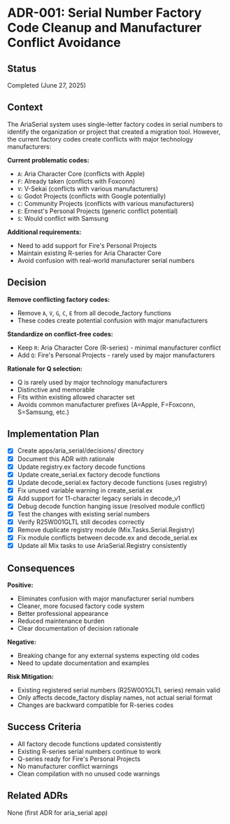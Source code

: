 # ADR-001: Serial Number Factory Code Cleanup and Manufacturer Conflict Avoidance

<!-- @adr_serial R25W0014110 -->

## Status

Completed (June 27, 2025)

## Context

The AriaSerial system uses single-letter factory codes in serial numbers to identify the organization or project that created a migration tool. However, the current factory codes create conflicts with major technology manufacturers:

**Current problematic codes:**

- `A`: Aria Character Core (conflicts with Apple)
- `F`: Already taken (conflicts with Foxconn)
- `V`: V-Sekai (conflicts with various manufacturers)
- `G`: Godot Projects (conflicts with Google potentially)
- `C`: Community Projects (conflicts with various manufacturers)
- `E`: Ernest's Personal Projects (generic conflict potential)
- `S`: Would conflict with Samsung

**Additional requirements:**

- Need to add support for Fire's Personal Projects
- Maintain existing R-series for Aria Character Core
- Avoid confusion with real-world manufacturer serial numbers

## Decision

**Remove conflicting factory codes:**

- Remove `A`, `V`, `G`, `C`, `E` from all decode_factory functions
- These codes create potential confusion with major manufacturers

**Standardize on conflict-free codes:**

- Keep `R`: Aria Character Core (R-series) - minimal manufacturer conflict
- Add `Q`: Fire's Personal Projects - rarely used by major manufacturers

**Rationale for Q selection:**

- Q is rarely used by major technology manufacturers
- Distinctive and memorable
- Fits within existing allowed character set
- Avoids common manufacturer prefixes (A=Apple, F=Foxconn, S=Samsung, etc.)

## Implementation Plan

- [x] Create apps/aria_serial/decisions/ directory
- [x] Document this ADR with rationale
- [x] Update registry.ex factory decode functions
- [x] Update create_serial.ex factory decode functions
- [x] Update decode_serial.ex factory decode functions (uses registry)
- [x] Fix unused variable warning in create_serial.ex
- [x] Add support for 11-character legacy serials in decode_v1
- [x] Debug decode function hanging issue (resolved module conflict)
- [x] Test the changes with existing serial numbers
- [x] Verify R25W001GLTL still decodes correctly
- [x] Remove duplicate registry module (Mix.Tasks.Serial.Registry)
- [x] Fix module conflicts between decode.ex and decode_serial.ex
- [x] Update all Mix tasks to use AriaSerial.Registry consistently

## Consequences

**Positive:**

- Eliminates confusion with major manufacturer serial numbers
- Cleaner, more focused factory code system
- Better professional appearance
- Reduced maintenance burden
- Clear documentation of decision rationale

**Negative:**

- Breaking change for any external systems expecting old codes
- Need to update documentation and examples

**Risk Mitigation:**

- Existing registered serial numbers (R25W001GLTL series) remain valid
- Only affects decode_factory display names, not actual serial format
- Changes are backward compatible for R-series codes

## Success Criteria

- All factory decode functions updated consistently
- Existing R-series serial numbers continue to work
- Q-series ready for Fire's Personal Projects
- No manufacturer conflict warnings
- Clean compilation with no unused code warnings

## Related ADRs

None (first ADR for aria_serial app)
